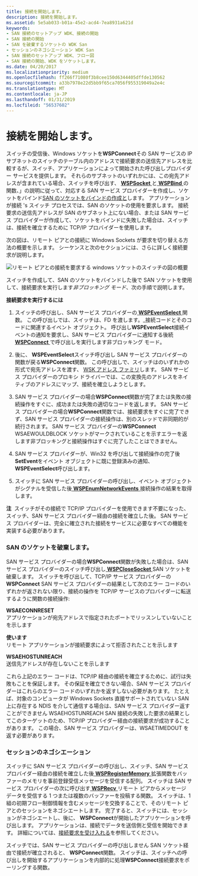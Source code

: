 ```yaml
---
title: 接続を開始します。
description: 接続を開始します。
ms.assetid: 5e5ab033-b01a-45e2-acd4-7ea8931a621d
keywords:
- SAN 接続のセットアップ WDK、接続の開始
- SAN 接続の開始
- SAN を破棄するソケットの WDK San
- セッションのネゴシエーション WDK San
- SAN 接続のセットアップ WDK、フロー図
- SAN 接続の開始、WDK をソケットします。
ms.date: 04/20/2017
ms.localizationpriority: medium
ms.openlocfilehash: ff266f71080f3b8cee150d6344405dffde130562
ms.sourcegitcommit: a33b7978e22d5bb9f65ca7056f955319049a2e4c
ms.translationtype: MT
ms.contentlocale: ja-JP
ms.lasthandoff: 01/31/2019
ms.locfileid: "56537602"
---
```

# <a name="initiating-a-connection"></a>接続を開始します。


スイッチの受信後、Windows ソケットを**WSPConnect**その SAN サービスの IP サブネットのスイッチのテーブル内のアドレスで接続要求の送信先アドレスを比較するが、スイッチ、アプリケーションによって開始された呼び出しプロバイダー サービスを提供します。 それらのサブネットのいずれかには、この宛先アドレスが含まれている場合、スイッチを呼び出す、 [ **WSPSocket** ](https://msdn.microsoft.com/library/windows/hardware/ff566319)と[ **WSPBind** ](https://msdn.microsoft.com/library/windows/hardware/ff566268)の関数、」の説明に従って、対応する SAN サービス プロバイダーを作成し、ソケットをバインド[SAN のソケットをバインドの作成と](creating-and-binding-san-sockets.md)します。 アプリケーションが接続 's スイッチ プロセスでは、SAN のソケットの使用を要求します。 接続要求の送信先アドレスが SAN のサブネット上にない場合、または SAN サービス プロバイダーが作成して、ソケットをバインドに失敗した場合は、スイッチは、接続を確立するために TCP/IP プロバイダーを使用します。

次の図は、リモート ピアとの接続に Windows Sockets が要求を切り替える方法の概要を示します。 シーケンスと次のセクションには、さらに詳しく接続要求が説明します。

![リモート ピアとの接続を要求する windows ソケットのスイッチの図の概要](images/apiflow3.png)

スイッチを作成して、SAN のソケットをバインドした後で SAN ソケットを使用して、接続要求を実行します*非ブロッキング モード*、次の手順で説明します。

**接続要求を実行するには**

1.  スイッチの呼び出し、SAN サービス プロバイダーの[ **WSPEventSelect** ](https://msdn.microsoft.com/library/windows/hardware/ff566287)関数。 この呼び出しでは、スイッチは、FD を渡します。\_接続コードとそのコードに関連するイベント オブジェクト。 呼び出し**WSPEventSelect**接続イベントの通知を要求し、SAN サービス プロバイダーに通知する後続[ **WSPConnect** ](https://msdn.microsoft.com/library/windows/hardware/ff566275)で呼び出しを実行します非ブロッキング モード。

2.  後に、 **WSPEventSelect**スイッチ呼び出し SAN サービス プロバイダーの関数が戻る**WSPConnect**関数。 この呼び出しで、スイッチはのいずれかの形式で宛先アドレスを渡す、 [WSK アドレス ファミリ](https://msdn.microsoft.com/library/windows/hardware/ff571151)します。 SAN サービス プロバイダーのプロキシ ドライバーでは、この変換先のアドレスをネイティブのアドレスにマップ、接続を確立しようとします。

3.  SAN サービス プロバイダーの場合**WSPConnect**関数が完了または失敗の接続操作をすぐに、成功または失敗の適切なコードを返します。 SAN サービス プロバイダーの場合**WSPConnect**関数では、接続要求をすぐに完了できず、SAN サービス プロバイダーの接続操作は、別のスレッドで非同期的が続行されます。 SAN サービス プロバイダーの**WSPConnect** WSAEWOULDBLOCK ソケットがマークされていることを示すエラーを返します非ブロッキングと接続操作はすぐに完了したことはできません。

4.  SAN サービス プロバイダーが、Win32 を呼び出して接続操作の完了後**SetEvent**をイベント オブジェクトに既に登録済みの通知、 **WSPEventSelect**呼び出します。

5.  スイッチに SAN サービス プロバイダーの呼び出し、イベント オブジェクトがシグナルを受信した後[ **WSPEnumNetworkEvents** ](https://msdn.microsoft.com/library/windows/hardware/ff566284)接続操作の結果を取得します。

**注**  スイッチがその接続で TCP/IP プロバイダーを使用できます不要になった、スイッチ、SAN サービス プロバイダー経由の接続を確立した後。 SAN サービス プロバイダーは、完全に確立された接続をサービスに必要なすべての機能を実装する必要があります。

 

### <a name="destroying-the-san-socket"></a>SAN のソケットを破棄します。

SAN サービス プロバイダーの場合**WSPConnect**関数が失敗した場合は、SAN サービス プロバイダーのスイッチ呼び出し[ **WSPCloseSocket** ](https://msdn.microsoft.com/library/windows/hardware/ff566273) SAN ソケットを破棄します。 スイッチを呼び出して、TCP/IP サービス プロバイダーの**WSPConnect** SAN サービス プロバイダーの結果として次のエラー コードのいずれかが返されない限り、接続の操作を TCP/IP サービスのプロバイダーに転送するように関数の接続操作:

<a href="" id="wsaeconnreset"></a>**WSAECONNRESET**  
アプリケーションが宛先アドレスで指定されたポートでリッスンしていないことを示します

<a href="" id="wsaeconnrefused"></a>**使います**  
リモート アプリケーションが接続要求によって拒否されたことを示します

<a href="" id="wsaehostunreach"></a>**WSAEHOSTUNREACH**  
送信先アドレスが存在しないことを示します

これら上記のエラー コードは、TCP/IP 経由の接続を確立するために、試行は失敗もことを保証します。 その保証を確立できない場合、SAN サービス プロバイダーはこれらのエラー コードのいずれかを返すしない必要があります。 たとえば、対象のコンピュータが Windows Sockets 直接サポートされていない SAN 上に存在する NDIS を介して通信する場合は、SAN サービス プロバイダー返すことができません WSAEHOSTUNREACH SAN 接続の失敗した要求の結果としてこのターゲットのため、TCP/IP プロバイダー経由の接続要求が成功することがあります。 この場合、SAN サービス プロバイダーは、WSAETIMEDOUT を返す必要があります。

### <a name="session-negotiation"></a>セッションのネゴシエーション

スイッチに SAN サービス プロバイダーの呼び出し、スイッチ、SAN サービス プロバイダー経由の接続を確立した後[ **WSPRegisterMemory** ](https://msdn.microsoft.com/library/windows/hardware/ff566311)拡張関数をバッファーのメモリを事前登録受信メッセージを受信する配列。 スイッチは SAN サービス プロバイダーの次に呼び出す[ **WSPRecv** ](https://msdn.microsoft.com/library/windows/hardware/ff566309)リモート ピアからメッセージ データを受信する 1 つまたは複数のバッファーを投稿する関数。 スイッチは、1 組の初期フロー制御情報を含むメッセージを交換することで、そのリモート ピアとのセッションをネゴシエートします。 完了すると、スイッチには、セッションがネゴシエートし、後に、 **WSPConnect**が開始したアプリケーションを呼び出します。 アプリケーションは、接続でデータを送信側と受信を開始できます。 詳細については、[接続要求を受け入れる](accepting-connection-requests.md)を参照してください。

スイッチでは、SAN サービス プロバイダーの呼び出しません SAN ソケット経由で接続が確立されると、 **WSPConnect**関数。 スイッチは、スイッチへの呼び出しを開始するアプリケーションを内部的に処理**WSPConnect**接続要求をポーリングする関数。

 

 





